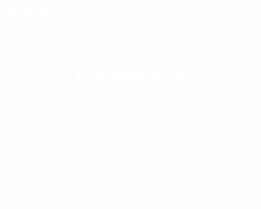 # app-dev
<!DOCTYPE html>
<html>
<head>
  <center><title> MY FAVORITE SERIES/MOVIES </title></center>
</head>
<body>
<style>
body {
   background-image: url(abe.gif);
   background-repeat: no-repeat;
   background-size: cover;  
}
li, p, h1, a, b{
  color: white;

}
</style>

<body>

<center><a> HORNILLA, ABEGAIL S.</a></center>

<center><b> BSCPE 2.2 </b></center>

<center><h1>LockWood & Co.</h1></center>

<center><p>Lockwood & Co. is a British supernatural detective thriller television series developed by Joe Cornish for Netflix based on Jonathan Stroud's book series of the same name.</p></center>


<ol>
<li> This show is a great watch for newcomers to the series and fans of the books alike.</li> 
<li> Lockwood & Co. is dark and scary, but also has an engaging storyline that tweens and teens should love. </li>
<li> It's also fast-paced and lively. </li>
<li> Enthusiastic about psychic investigations, Lockwood has the ability of Sight, allowing him to see apparitions of spirits, death glows, ghost-fogs, and other otherworldly productions. As a leader, Lockwood's charismatic and elegant nature doesn't go unnoticed. </li>
</ol>



</body>
</html>
